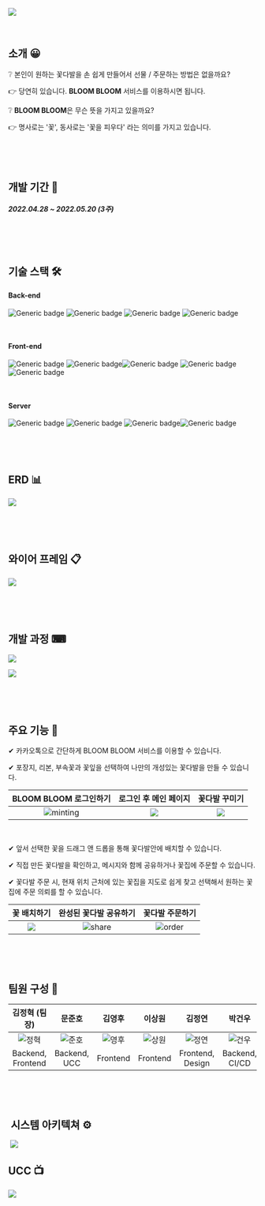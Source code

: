 
![](README.assets/logo.png)

&nbsp;

## 소개 😀

❔ 본인이 원하는 꽃다발을 손 쉽게 만들어서 선물 / 주문하는 방법은 없을까요?

👉 당연히 있습니다. **BLOOM BLOOM** 서비스를 이용하시면 됩니다.



❔ **BLOOM BLOOM**은 무슨 뜻을 가지고 있을까요?

👉  명사로는 '꽃', 동사로는 '꽃을 피우다' 라는 의미를 가지고 있습니다.

&nbsp;

&nbsp;

## 개발 기간 📅

##### 2022.04.28 ~ 2022.05.20 (3주)

&nbsp;

&nbsp;

## 기술 스택 🛠

#### Back-end

![Generic badge](https://img.shields.io/badge/Java-11-green.svg)&nbsp;![Generic badge](https://img.shields.io/badge/SpringBoot-2.5.10-lightgreen.svg)&nbsp;![Generic badge](https://img.shields.io/badge/Gradle-7.4.1-%232e2929.svg)&nbsp;![Generic badge](https://img.shields.io/badge/QueryDSL-5.0.0-%236f8ed1.svg)

&nbsp;

#### Front-end

![Generic badge](https://img.shields.io/badge/React-17.0.2-skyblue.svg)&nbsp;![Generic badge](https://img.shields.io/badge/Recoil-0.6.1-yellow.svg)![Generic badge](https://img.shields.io/badge/Next.js-12.1.5-yellowgreen.svg)&nbsp;![Generic badge](https://img.shields.io/badge/Material_UI-5.5.0-#007FFF.svg)![Generic badge](https://img.shields.io/badge/Typescript-4.6.3-#3178C6.svg)

&nbsp;

#### Server

![Generic badge](https://img.shields.io/badge/Docker-20.10.12-%234d80f0.svg)&nbsp;![Generic badge](https://img.shields.io/badge/MySQL-8.0-%238aa1d4.svg)&nbsp;![Generic badge](https://img.shields.io/badge/Nginx-1.21.6-%23299e29.svg)![Generic badge](https://img.shields.io/badge/AmazonS3-orange.svg)

&nbsp;

&nbsp;

## ERD 📊

![](README.assets/ERD.png)

&nbsp;

&nbsp;

## 와이어 프레임 📋

![](README.assets/wireframe.png)

&nbsp;

&nbsp;



## 개발 과정 ⌨

![](README.assets/record.png)

![](README.assets/api.png)



&nbsp;

&nbsp;

## 주요 기능 📌

✔ 카카오톡으로 간단하게 BLOOM BLOOM 서비스를 이용할 수 있습니다.

✔ 포장지, 리본, 부속꽃과 꽃잎을 선택하여 나만의 개성있는 꽃다발을 만들 수 있습니다.

|       BLOOM BLOOM 로그인하기        |    로그인 후 메인 페이지    |           꽃다발 꾸미기           |
| :---------------------------------: | :-------------------------: | :-------------------------------: |
| ![minting](README.assets/login.gif) | ![](README.assets/main.png) | ![](README.assets/makeflower.gif) |

&nbsp;

✔ 앞서 선택한 꽃을 드래그 앤 드롭을 통해 꽃다발안에 배치할 수 있습니다.

✔ 직접 만든 꽃다발을 확인하고, 메시지와 함께 공유하거나 꽃집에 주문할 수 있습니다.

✔ 꽃다발 주문 시, 현재 위치 근처에 있는 꽃집을 지도로 쉽게 찾고 선택해서 원하는 꽃집에 주문 의뢰를 할 수 있습니다.

|          꽃 배치하기           |      완성된 꽃다발 공유하기       |          꽃다발 주문하기          |
| :----------------------------: | :-------------------------------: | :-------------------------------: |
| ![](README.assets/arrange.gif) | ![share](README.assets/share.gif) | ![order](README.assets/order.gif) |

&nbsp;

&nbsp;



## 팀원 구성 🤝

|          김정혁 (팀장)          |             문준호              |             김영후              |             이상원              |             김정연              |             박건우              |
| :-----------------------------: | :-----------------------------: | :-----------------------------: | :-----------------------------: | :-----------------------------: | :-----------------------------: |
| ![정혁](README.assets/정혁.png) | ![준호](README.assets/준호.png) | ![영후](README.assets/영후.png) | ![상원](README.assets/상원.png) | ![정연](README.assets/정연.png) | ![건우](README.assets/건우.png) |
|        Backend, Frontend        |          Backend, UCC           |            Frontend             |            Frontend             |        Frontend, Design         |         Backend, CI/CD          |

&nbsp;

&nbsp;

##  시스템 아키텍쳐 ⚙

&nbsp;![](README.assets/시스템아키텍처.png)



## UCC 📺

<a href="https://www.youtube.com/watch?v=2rzKT8uNlYg"><img src="https://img.shields.io/badge/UCC 영상-black?style=flat-square&logo=Youtube&logoColor=FF0000&link=https://www.https://www.youtube.com/watch?v=2rzKT8uNlYg"></a>